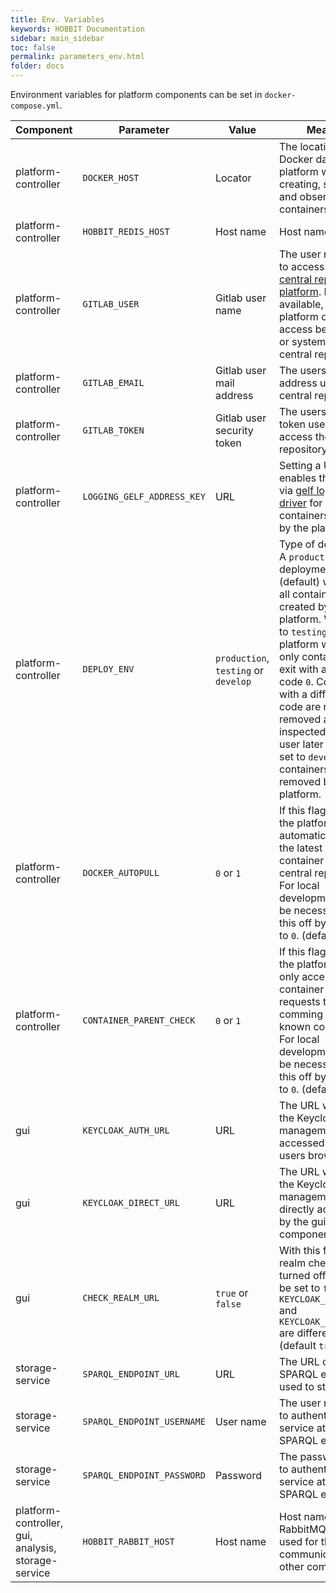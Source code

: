 ```yaml
---
title: Env. Variables
keywords: HOBBIT Documentation
sidebar: main_sidebar
toc: false
permalink: parameters_env.html
folder: docs
---
```


Environment variables for platform components can be set in `docker-compose.yml`.

| Component | Parameter | Value | Meaning |
|--|--|--|--|
| platform-controller | `DOCKER_HOST` | Locator | The location of the Docker daemon the platform will use for creating, stopping and observing containers. |
| platform-controller | `HOBBIT_REDIS_HOST` | Host name | Host name of Redis. |
| platform-controller | `GITLAB_USER` | Gitlab user name | The user name used to access the [central repo of the platform](http://git.project-hobbit.eu). If it is not available, the local platform can not access benchmarks or systems from the central repository. |
| platform-controller | `GITLAB_EMAIL` | Gitlab user mail address | The users mail address used in the central repository. |
| platform-controller | `GITLAB_TOKEN` | Gitlab user security token | The users security token used to access the central repository. |
| platform-controller | `LOGGING_GELF_ADDRESS_KEY`| URL | Setting a URL enables the logging via [gelf logging driver](https://docs.docker.com/engine/admin/logging/overview/) for all containers created by the platform. |
| platform-controller | `DEPLOY_ENV` | `production`, `testing` or `develop` | Type of deployment. A `production` deployment (default) will remove all containers created by the platform. When set to `testing` the platform will remove only containers that exit with an exit code `0`. Components with a different exit code are not removed and can be inspected by the user later on. When set to `develop` no containers will be removed by the platform. |
| platform-controller | `DOCKER_AUTOPULL` | `0` or `1` | If this flag is set to `1` the platform will automatically pull the latest image of a container from the central repository. For local development, it may be necessary to turn this off by setting it to `0`. (default `1`) |
| platform-controller | `CONTAINER_PARENT_CHECK` | `0` or `1` | If this flag is set to `1` the platform will only accept container creation requests that are comming from known containers. For local development, it may be necessary to turn this off by setting it to `0`. (default `1`) |
| gui | `KEYCLOAK_AUTH_URL` | URL | The URL with which the Keycloak user management can be accessed from the users browser. |
| gui | `KEYCLOAK_DIRECT_URL` | URL | The URL with which the Keycloak user management can be directly accessed by the gui component. |
| gui | `CHECK_REALM_URL` | `true` or `false`| With this flag, the realm check can be turned off. It has to be set to `false` if the `KEYCLOAK_AUTH_URL` and `KEYCLOAK_DIRECT_URL` are different. (default `true`) |
| storage-service| `SPARQL_ENDPOINT_URL` | URL | The URL of the SPARQL endpoint used to store data. |
| storage-service| `SPARQL_ENDPOINT_USERNAME` | User name | The user name used to authenticate the service at the SPARQL endpoint. |
| storage-service| `SPARQL_ENDPOINT_PASSWORD` | Password | The password used to authenticate the service at the SPARQL endpoint. |
| platform-controller, gui, analysis, storage-service | `HOBBIT_RABBIT_HOST` | Host name | Host name of the RabbitMQ broker used for the communication with other components. |
